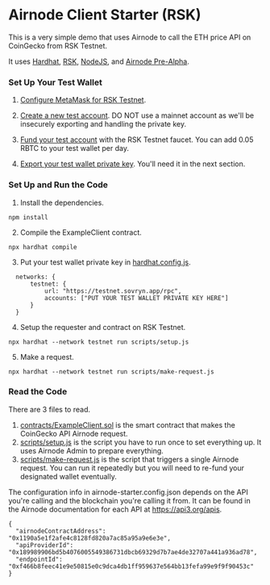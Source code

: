 # Airnode Client Starter (RSK)

This is a very simple demo that uses Airnode to call the ETH price API on CoinGecko from RSK Testnet.

It uses [Hardhat](https://hardhat.org/getting-started/), [RSK](https://developers.rsk.co/), [NodeJS](https://nodejs.dev/learn/introduction-to-nodejs), and [Airnode Pre-Alpha](https://docs.api3.org/airnode/pre-alpha/).

### Set Up Your Test Wallet

1. [Configure MetaMask for RSK Testnet](https://developers.rsk.co/wallet/use/metamask/).

2. [Create a new test account](https://metamask.zendesk.com/hc/en-us/articles/360015289452-How-to-create-an-additional-account-in-your-MetaMask-wallet). DO NOT use a mainnet account as we'll be insecurely exporting and handling the private key.

3. [Fund your test account](https://faucet.rsk.co/) with the RSK Testnet faucet. You can add 0.05 RBTC to your test wallet per day.

4. [Export your test wallet private key](https://metamask.zendesk.com/hc/en-us/articles/360015289632-How-to-Export-an-Account-Private-Key). You'll need it in the next section.

### Set Up and Run the Code

1. Install the dependencies.
```
npm install
```

2. Compile the ExampleClient contract.
```
npx hardhat compile
```

3. Put your test wallet private key in [hardhat.config.js](https://github.com/37Rb/airnode-client-starter-rsk/blob/main/hardhat.config.js).
```
  networks: {
	  testnet: {
		  url: "https://testnet.sovryn.app/rpc",
		  accounts: ["PUT YOUR TEST WALLET PRIVATE KEY HERE"]
	  }
  }
```

4. Setup the requester and contract on RSK Testnet.
```
npx hardhat --network testnet run scripts/setup.js
```

5. Make a request.
```
npx hardhat --network testnet run scripts/make-request.js
```

### Read the Code

There are 3 files to read.

1. [contracts/ExampleClient.sol](https://github.com/37Rb/airnode-client-starter-rsk/blob/main/contracts/ExampleClient.sol) is the smart contract that makes the CoinGecko API Airnode request.
2. [scripts/setup.js](https://github.com/37Rb/airnode-client-starter-rsk/blob/main/scripts/setup.js) is the script you have to run once to set everything up. It uses Airnode Admin to prepare everything.
3. [scripts/make-request.js](https://github.com/37Rb/airnode-client-starter-rsk/blob/main/scripts/make-request.js) is the script that triggers a single Airnode request. You can run it repeatedly but you will need to re-fund your designated wallet eventually.

The configuration info in airnode-starter.config.json depends on the API you're calling and the blockchain you're calling it from. It can be found in the Airnode documentation for each API at https://api3.org/apis.

```
{
  "airnodeContractAddress": "0x1190a5e1f2afe4c8128fd820a7ac85a95a9e6e3e",
  "apiProviderId": "0x189989906bd5b4076005549386731dbcb69329d7b7ae4de32707a441a936ad78",
  "endpointId": "0xf466b8feec41e9e50815e0c9dca4db1ff959637e564bb13fefa99e9f9f90453c"
}
```
